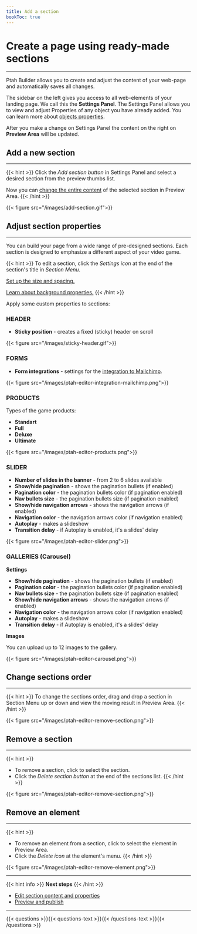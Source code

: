 ```yaml
---
title: Add a section
bookToc: true
---
```


# Create a page using ready-made sections
***

Ptah Builder allows you to create and adjust the content of your web-page and automatically saves all changes.

The sidebar on the left gives you access to all web-elements of your landing page. We call this the **Settings Panel**.
The Settings Panel allows you to view and adjust Properties of any object you have already added.
You can learn more about [objects properties](/docs/edit-section).

After you make a change on Settings Panel the content on the right on **Preview Area** will be updated. 

## Add a new section
***

{{< hint >}}
Click the *Add section button* in Settings Panel and select a desired section from the preview thumbs list.

Now you can [change the entire content](/docs/edit-section) of the selected section in Preview Area.
{{< /hint >}}

{{< figure src="/images/add-section.gif">}}

## Adjust section properties
***

You can build your page from a wide range of pre-designed sections.
Each section is designed to emphasize a different aspect of your video game.

{{< hint >}}
To edit a section, click the *Settings icon* at the end of the section's title in *Section Menu*.

[Set up the size and spacing.](/docs/size/)

[Learn about background properties.](/docs/background/)
{{< /hint >}}

Apply some custom properties to sections:

### HEADER

- **Sticky position** - creates a fixed (sticky) header on scroll

{{< figure src="/images/sticky-header.gif">}}

### FORMS

- **Form integrations** - settings for the [integration to Mailchimp](/docs/integrations-mailchimp/).

{{< figure src="/images/ptah-editor-integration-mailchimp.png">}}

### PRODUCTS

Types of the game products:

- **Standart**
- **Full**
- **Deluxe**
- **Ultimate**

{{< figure src="/images/ptah-editor-products.png">}}

### SLIDER

- **Number of slides in the banner** - from 2 to 6 slides available
- **Show/hide pagination** - shows the pagination bullets (if enabled)
- **Pagination color** - the pagination bullets color (if pagination enabled)
- **Nav bullets size** - the pagination bullets size (if pagination enabled)
- **Show/hide navigation arrows** - shows the navigation arrows (if enabled)
- **Navigation color** - the navigation arrows color (if navigation enabled)
- **Autoplay** - makes a slideshow
- **Transition delay** - if Autoplay is enabled, it's a slides' delay

{{< figure src="/images/ptah-editor-slider.png">}}

### GALLERIES (Carousel)

**Settings**
- **Show/hide pagination** - shows the pagination bullets (if enabled)
- **Pagination color** - the pagination bullets color (if pagination enabled)
- **Nav bullets size** - the pagination bullets size (if pagination enabled)
- **Show/hide navigation arrows** - shows the navigation arrows (if enabled)
- **Navigation color** - the navigation arrows color (if navigation enabled)
- **Autoplay** - makes a slideshow
- **Transition delay** - if Autoplay is enabled, it's a slides' delay

**Images**

You can upload up to 12 images to the gallery.

{{< figure src="/images/ptah-editor-carousel.png">}}

## Change sections order
***

{{< hint >}}
To change the sections order, drag and drop a section in Section Menu up or down and view the moving result in Preview Area.
{{< /hint >}}

{{< figure src="/images/ptah-editor-remove-section.png">}}

## Remove a section
***

{{< hint >}}
- To remove a section, click to select the section.
- Click the *Delete section button* at the end of the sections list.
{{< /hint >}}

{{< figure src="/images/ptah-editor-remove-section.png">}}

## Remove an element
***

{{< hint >}}
- To remove an element from a section, click to select the element in Preview Area.
- Click the *Delete icon* at the element's menu.
{{< /hint >}}

{{< figure src="/images/ptah-editor-remove-element.png">}}

***

{{< hint info >}}
**Next steps**
{{< /hint >}}

- [Edit section content and properties](/docs/edit-section/)
- [Preview and publish](/docs/release/)

***

{{< questions >}}{{< questions-text >}}{{< /questions-text >}}{{< /questions >}}